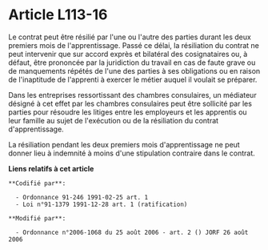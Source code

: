 # Article L113-16

Le contrat peut être résilié par l'une ou l'autre des parties durant les deux premiers mois de l'apprentissage. Passé ce
délai, la résiliation du contrat ne peut intervenir que sur accord exprès et bilatéral des cosignataires ou, à défaut, être
prononcée par la juridiction du travail en cas de faute grave ou de manquements répétés de l'une des parties à ses
obligations ou en raison de l'inaptitude de l'apprenti à exercer le métier auquel il voulait se préparer.

Dans les entreprises ressortissant des chambres consulaires, un médiateur désigné à cet effet par les chambres consulaires
peut être sollicité par les parties pour résoudre les litiges entre les employeurs et les apprentis ou leur famille au sujet
de l'exécution ou de la résiliation du contrat d'apprentissage.

La résiliation pendant les deux premiers mois d'apprentissage ne peut donner lieu à indemnité à moins d'une stipulation
contraire dans le contrat.

**Liens relatifs à cet article**

	**Codifié par**:

	  - Ordonnance 91-246 1991-02-25 art. 1
	  - Loi n°91-1379 1991-12-28 art. 1 (ratification)

	**Modifié par**:

	  - Ordonnance n°2006-1068 du 25 août 2006 - art. 2 () JORF 26 août 2006
